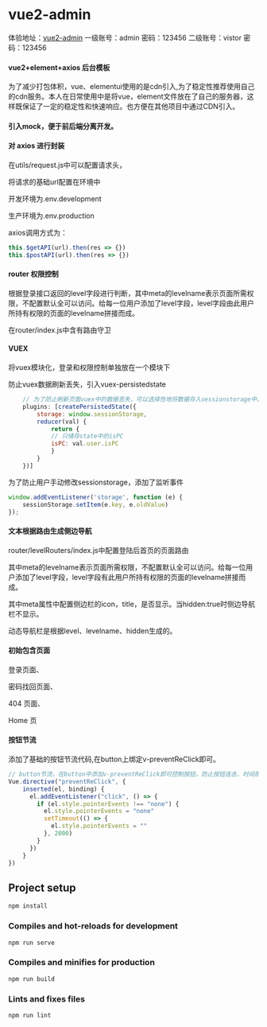 # vue2-admin

体验地址：[vue2-admin](http://chenzp.ltd)
一级账号：admin 密码：123456
二级账号：vistor  密码：123456

#### vue2+element+axios 后台模板

为了减少打包体积，vue、elementui使用的是cdn引入,为了稳定性推荐使用自己的cdn服务。本人在日常使用中是将vue，element文件放在了自己的服务器，这样既保证了一定的稳定性和快速响应。也方便在其他项目中通过CDN引入。

#### 引入mock，便于前后端分离开发。

#### 对 axios 进行封装

在utils/request.js中可以配置请求头，

将请求的基础url配置在环境中

开发环境为.env.development

生产环境为.env.production

axios调用方式为：

```JavaScript
this.$getAPI(url).then(res => {})
this.$postAPI(url).then(res => {})
```


#### router 权限控制

根据登录接口返回的level字段进行判断，其中meta的levelname表示页面所需权限，不配置默认全可以访问。给每一位用户添加了level字段，level字段由此用户所持有权限的页面的levelname拼接而成。

在router/index.js中含有路由守卫

#### VUEX

将vuex模块化，登录和权限控制单独放在一个模块下

防止vuex数据刷新丢失，引入vuex-persistedstate

```JavaScript
    // 为了防止刷新页面vuex中的数据丢失，可以选择性地将数据存入sessionstorage中，防止丢失
    plugins: [createPersistedState({
        storage: window.sessionStorage,
        reducer(val) {
            return {
            // 只储存state中的isPC
            isPC: val.user.isPC
            }
        }
    })]
```


为了防止用户手动修改sessionstorage，添加了监听事件

```JavaScript
window.addEventListener('storage', function (e) {
    sessionStorage.setItem(e.key, e.oldValue)
});
```




#### 文本根据路由生成侧边导航

router/levelRouters/index.js中配置登陆后首页的页面路由

其中meta的levelname表示页面所需权限，不配置默认全可以访问。给每一位用户添加了level字段，level字段有此用户所持有权限的页面的levelname拼接而成。

其中meta属性中配置侧边栏的icon，title，是否显示。当hidden:true时侧边导航栏不显示。

动态导航栏是根据level、levelname、hidden生成的。

#### 初始包含页面

登录页面、

密码找回页面、

404 页面、

Home 页

#### 按钮节流

添加了基础的按钮节流代码,在button上绑定v-preventReClick即可。

```JavaScript
// button节流，在button中添加v-preventReClick即可控制按钮，防止按钮连击，时间限制2s
Vue.directive("preventReClick", {
    inserted(el, binding) {
      el.addEventListener("click", () => {
        if (el.style.pointerEvents !== "none") {
          el.style.pointerEvents = "none"
          setTimeout(() => {
            el.style.pointerEvents = ""
          }, 2000)
        }
      })
    }
})
```

## Project setup

```
npm install
```


### Compiles and hot-reloads for development

```
npm run serve
```


### Compiles and minifies for production

```
npm run build
```


### Lints and fixes files

```
npm run lint
```
